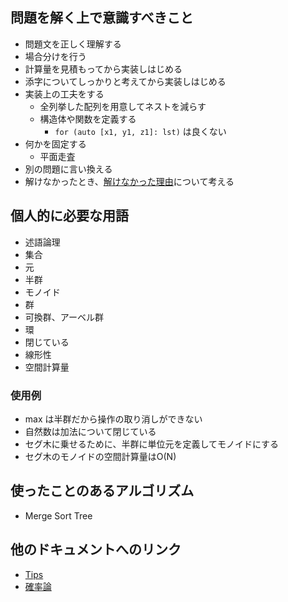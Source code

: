 ## 問題を解く上で意識すべきこと

- 問題文を正しく理解する
- 場合分けを行う
- 計算量を見積もってから実装しはじめる
- 添字についてしっかりと考えてから実装しはじめる
- 実装上の工夫をする
  - 全列挙した配列を用意してネストを減らす
  - 構造体や関数を定義する
    - `for (auto [x1, y1, z1]: lst)` は良くない
- 何かを固定する
  - 平面走査
- 別の問題に言い換える
- 解けなかったとき、[解けなかった理由](./docs//impediment.md)について考える

## 個人的に必要な用語

- 述語論理
- 集合
- 元
- 半群
- モノイド
- 群
- 可換群、アーベル群
- 環
- 閉じている
- 線形性
- 空間計算量

### 使用例

- max は半群だから操作の取り消しができない
- 自然数は加法について閉じている
- セグ木に乗せるために、半群に単位元を定義してモノイドにする
- セグ木のモノイドの空間計算量はO(N)

## 使ったことのあるアルゴリズム

- Merge Sort Tree

## 他のドキュメントへのリンク

- [Tips](./docs/tips.md)
- [確率論](./docs/probability_theory.md)
